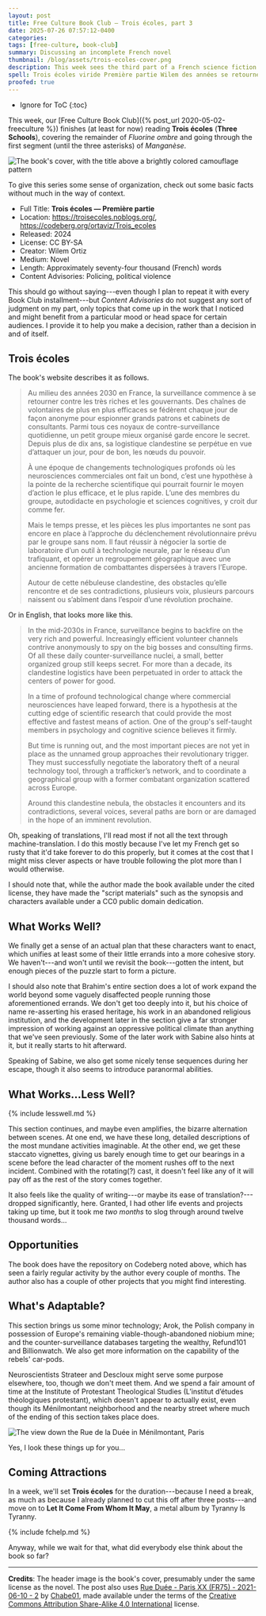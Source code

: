```yaml
---
layout: post
title: Free Culture Book Club — Trois écoles, part 3
date: 2025-07-26 07:57:12-0400
categories:
tags: [free-culture, book-club]
summary: Discussing an incomplete French novel
thumbnail: /blog/assets/trois-ecoles-cover.png
description: This week sees the third part of a French science fiction novel.
spell: Trois écoles viride Première partie Wilem des années se retourner contre les très et gouvernants chaînes volontaires efficaces fédèrent chaque façon anonyme espionner Parmi tous ces noyaux contre-surveillance quotidienne petit groupe mieux organisé garde le Depuis dix sa logistique perpétue vue attaquer bon nœuds du pouvoir une époque changements technologiques profonds où commerciales ont fait une hypothèse pointe scientifique qui pourrait fournir moyen efficace rapide membres groupe du autodidacte psychologie cognitives croit dur comme fer Mais presse pièces importantes ne sont approche déclenchement révolutionnaire prévu il faut réussir négocier laboratoire outil neurale technologie réseau trafiquant opérer regroupement géographique avec ancienne combattantes dispersées travers Autour cette nébuleuse qu elle rencontre ses plusieurs voix parcours naissent abîment dans espoir prochaine Quintaix corbillard ou révolution Manganèse Brahim Arok Billionwatch Strateer Descloux institut théologiques Ménilmontant Duée
proofed: true
---
```


* Ignore for ToC
{:toc}

This week, our [Free Culture Book Club]({% post_url 2020-05-02-freeculture %}) finishes (at least for now) reading **Trois écoles** (**Three Schools**), covering the remainder of *Fluorine ombre* and going through the first segment (until the three asterisks) of *Manganèse*.

![The book's cover, with the title above a brightly colored camouflage pattern](/blog/assets/trois-ecoles-cover.png "Well, that almost hurts my eyes...")

To give this series some sense of organization, check out some basic facts without much in the way of context.

 * Full Title:  **Trois écoles — Première partie**
 * Location:  <https://troisecoles.noblogs.org/>, <https://codeberg.org/ortaviz/Trois_ecoles>
 * Released:  2024
 * License:  CC BY-SA
 * Creator:  Wilem Ortiz
 * Medium:  Novel
 * Length:  Approximately seventy-four thousand (French) words
 * Content Advisories:  Policing, political violence

This should go without saying---even though I plan to repeat it with every Book Club installment---but *Content Advisories* do not suggest any sort of judgment on my part, only topics that come up in the work that I noticed and might benefit from a particular mood or head space for certain audiences.  I provide it to help you make a decision, rather than a decision in and of itself.

## Trois écoles

The book's website describes it as follows.

> Au milieu des années 2030 en France, la surveillance commence à se retourner contre les très riches et les gouvernants. Des chaînes de volontaires de plus en plus efficaces se fédèrent chaque jour de façon anonyme pour espionner grands patrons et cabinets de consultants. Parmi tous ces noyaux de contre-surveillance quotidienne, un petit groupe mieux organisé garde encore le secret. Depuis plus de dix ans, sa logistique clandestine se perpétue en vue d’attaquer un jour, pour de bon, les nœuds du pouvoir.
>
> À une époque de changements technologiques profonds où les neurosciences commerciales ont fait un bond, c’est une hypothèse à la pointe de la recherche scientifique qui pourrait fournir le moyen d’action le plus efficace, et le plus rapide. L’une des membres du groupe, autodidacte en psychologie et sciences cognitives, y croit dur comme fer.
>
> Mais le temps presse, et les pièces les plus importantes ne sont pas encore en place à l’approche du déclenchement révolutionnaire prévu par le groupe sans nom. Il faut réussir à négocier la sortie de laboratoire d’un outil à technologie neurale, par le réseau d’un trafiquant, et opérer un regroupement géographique avec une ancienne formation de combattantes dispersées à travers l’Europe.
>
> Autour de cette nébuleuse clandestine, des obstacles qu’elle rencontre et de ses contradictions, plusieurs voix, plusieurs parcours naissent ou s’abîment dans l’espoir d’une révolution prochaine.

Or in English, that looks more like this.

> In the mid-2030s in France, surveillance begins to backfire on the very rich and powerful. Increasingly efficient volunteer channels contrive anonymously to spy on the big bosses and consulting firms. Of all these daily counter-surveillance nuclei, a small, better organized group still keeps secret. For more than a decade, its clandestine logistics have been perpetuated in order to attack the centers of power for good.
>
> In a time of profound technological change where commercial neurosciences have leaped forward, there is a hypothesis at the cutting edge of scientific research that could provide the most effective and fastest means of action. One of the group's self-taught members in psychology and cognitive science believes it firmly.
>
> But time is running out, and the most important pieces are not yet in place as the unnamed group approaches their revolutionary trigger. They must successfully negotiate the laboratory theft of a neural technology tool, through a trafficker’s network, and to coordinate a geographical group with a former combatant organization scattered across Europe.
>
> Around this clandestine nebula, the obstacles it encounters and its contradictions, several voices, several paths are born or are damaged in the hope of an imminent revolution.

Oh, speaking of translations, I'll read most if not all the text through machine-translation.  I do this mostly because I've let my French get so rusty that it'd take forever to do this properly, but it comes at the cost that I might miss clever aspects or have trouble following the plot more than I would otherwise.

I should note that, while the author made the book available under the cited license, they have made the "script materials" such as the synopsis and characters available under a CC0 public domain dedication.

## What Works Well?

We finally get a sense of an actual plan that these characters want to enact, which unifies at least some of their little errands into a more cohesive story.  We haven't---and won't until we revisit the book---gotten the intent, but enough pieces of the puzzle start to form a picture.

I should also note that Brahim's entire section does a lot of work expand the world beyond some vaguely disaffected people running those aforementioned errands.  We don't get too deeply into it, but his choice of name re-asserting his erased heritage, his work in an abandoned religious institution, and the development later in the section give a far stronger impression of working against an oppressive political climate than anything that we've seen previously.  Some of the later work with Sabine also hints at it, but it really starts to hit afterward.

Speaking of Sabine, we also get some nicely tense sequences during her escape, though it also seems to introduce paranormal abilities.

## What Works...Less Well?

{% include lesswell.md %}

This section continues, and maybe even amplifies, the bizarre alternation between scenes.  At one end, we have these long, detailed descriptions of the most mundane activities imaginable.  At the other end, we get these staccato vignettes, giving us barely enough time to get our bearings in a scene before the lead character of the moment rushes off to the next incident.  Combined with the rotating(?) cast, it doesn't feel like any of it will pay off as the rest of the story comes together.

It also feels like the quality of writing---or maybe its ease of translation?---dropped significantly, here.  Granted, I had other life events and projects taking up time, but it took me *two months* to slog through around twelve thousand words...

## Opportunities

The book does have the repository on Codeberg noted above, which has seen a fairly regular activity by the author every couple of months.  The author also has a couple of other projects that you might find interesting.

## What's Adaptable?

This section brings us some minor technology; Arok, the Polish company in possession of Europe's remaining viable-though-abandoned niobium mine; and the counter-surveillance databases targeting the wealthy, Refund101 and Billionwatch.  We also get more information on the capability of the rebels' car-pods.

Neuroscientists Strateer and Descloux might serve some purpose elsewhere, too, though we don't meet them.  And we spend a fair amount of time at the Institute of Protestant Theological Studies (L’institut d’études théologiques protestant), which doesn't appear to actually exist, even though its Ménilmontant neighborhood and the nearby street where much of the ending of this section takes place does.

![The view down the Rue de la Duée in Ménilmontant, Paris](/blog/assets/106470049.png "No word on whether this French dystopia includes the depicted bike path")

Yes, I look these things up for you...

## Coming Attractions

In a week, we'll set **Trois écoles** for the duration---because I need a break, as much as because I already planned to cut this off after three posts---and move on to **Let It Come From Whom It May**, a metal album by Tyranny Is Tyranny.

{% include fchelp.md %}

Anyway, while we wait for that, what did everybody else think about the book so far?

* * *

**Credits**:  The header image is the book's cover, presumably under the same license as the novel.  The post also uses [Rue Duée - Paris XX (FR75) - 2021-06-10 - 2](https://commons.wikimedia.org/w/index.php?curid=106470049) by [Chabe01](https://commons.wikimedia.org/wiki/User:Chabe01), made available under the terms of the [Creative Commons Attribution Share-Alike 4.0 International](https://creativecommons.org/licenses/by-sa/4.0/deed.en) license.
